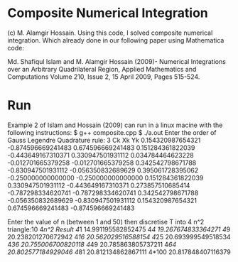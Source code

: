 Composite Numerical Integration
===============================

(c) M. Alamgir Hossain. Using this code, I solved composite numerical integration. Which already done in our following paper using Mathematica code: 

Md. Shafiqul Islam and M. Alamgir Hossain (2009)- Numerical Integrations over an Arbitrary Quadrilateral Region, Applied Mathematics and Computations Volume 210, Issue 2, 15 April 2009, Pages 515-524.

Run
====
Example 2 of Islam and Hossain (2009) can run in a linux macine with the following instructions: 
$ g++ composite.cpp
$ ./a.out
Enter the order of Gauss Legendre Quadrature rule: 3
	Ck			Xk			Yk
0.154320987654321	-0.874596669241483	0.674596669241483
0.151284361822039	-0.443649167310371	0.330947501931112
0.034784464623228	-0.012701665379258	-0.012701665379258
0.342542798671788	-0.830947501931112	-0.056350832689629
0.395061728395062	-0.250000000000000	-0.250000000000000
0.151284361822039	0.330947501931112	-0.443649167310371
0.273857510685414	-0.787298334620741	-0.787298334620741
0.342542798671788	-0.056350832689629	-0.830947501931112
0.154320987654321	0.674596669241483	-0.874596669241483

Enter the value of n (between 1 and 50) then discretise T into 4 n^2 triangle:10
4*n^2		Result
4*1	14.991195582852475
4*4	19.267674833364271
4*9	20.238201270672942
4*16	20.562029516588154
4*25	20.693999549518534
4*36	20.755006700820118
4*49	20.785863805737211
4*64	20.802577184929046
4*81	20.812134862867111
4*100	20.817848407116379
